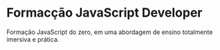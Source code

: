 # Formacção JavaScript Developer
Formação JavaScript do zero, em uma abordagem de ensino totalmente imersiva e prática.